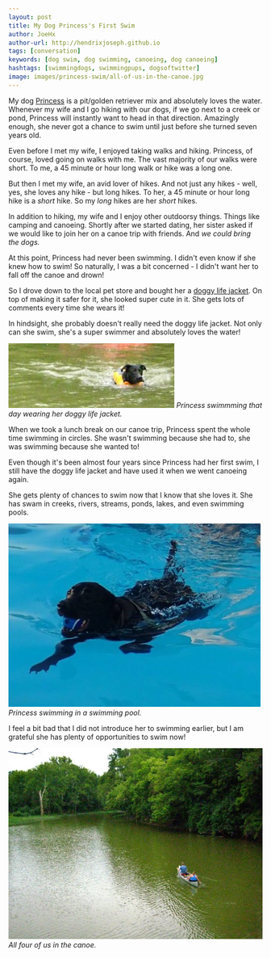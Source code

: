 ```yaml
---
layout: post
title: My Dog Princess's First Swim
author: JoeHx
author-url: http://hendrixjoseph.github.io
tags: [conversation]
keywords: [dog swim, dog swimming, canoeing, dog canoeing]
hashtags: [swimmingdogs, swimmingpups, dogsoftwitter]
image: images/princess-swim/all-of-us-in-the-canoe.jpg
---
```


My dog [Princess](http://www.puppy-snuggles.com/blog/puppy-profile-princess/) is a pit/golden retriever mix and absolutely loves the water. Whenever my wife and I go hiking with our dogs, if we go next to a creek or pond, Princess will instantly want to head in that direction. Amazingly enough, she never got a chance to swim until just before she turned seven years old.

Even before I met my wife, I enjoyed taking walks and hiking. Princess, of course, loved going on walks with me. The vast majority of our walks were short. To me, a 45 minute or hour long walk or hike was a long one.

But then I met my wife, an avid lover of hikes. And not just any hikes - well, yes, she loves any hike - but long hikes. To her, a 45 minute or hour long hike is a *short* hike. So my *long* hikes are her *short* hikes.

In addition to hiking, my wife and I enjoy other outdoorsy things. Things like camping and canoeing. Shortly after we started dating, her sister asked if we would like to join her on a canoe trip with friends. And *we could bring the dogs.*

At this point, Princess had never been swimming. I didn't even know if she knew how to swim! So naturally, I was a bit concerned - I didn't want her to fall off the canoe and drown!

<script type="text/javascript">
amzn_assoc_placement = "adunit0";
amzn_assoc_search_bar = "false";
amzn_assoc_tracking_id = "puppysnuggles-20";
amzn_assoc_ad_mode = "search";
amzn_assoc_ad_type = "smart";
amzn_assoc_marketplace = "amazon";
amzn_assoc_region = "US";
amzn_assoc_title = "Shop Dog Life Jackets";
amzn_assoc_default_search_phrase = "dog life jacket";
amzn_assoc_default_category = "PetSupplies";
amzn_assoc_linkid = "9e0627f7e1ec4638d4003d0e26ffe4f6";
amzn_assoc_default_browse_node = "2619533011";
</script>
<script src="//z-na.amazon-adsystem.com/widgets/onejs?MarketPlace=US"></script>

So I drove down to the local pet store and bought her a [doggy life jacket](https://www.amazon.com/s/?url=search-alias%3Dpets&field-keywords=dog+life+jacket&tag=puppysnuggles-20). On top of making it safer for it, she looked super cute in it. She gets lots of comments every time she wears it!

In hindsight, she probably doesn't really need the doggy life jacket. Not only can she swim, she's a super swimmer and absolutely loves the water!

![Princess swimmming that day with her doggy life jacket.](/images/princess-swim/princess-swimming-in-creek.jpg)
*Princess swimmming that day wearing her doggy life jacket.*

When we took a lunch break on our canoe trip, Princess spent the whole time swimming in circles. She wasn't swimming because she had to, she was swimming because she wanted to!

Even though it's been almost four years since Princess had her first swim, I still have the doggy life jacket and have used it when we went canoeing again.

She gets plenty of chances to swim now that I know that she loves it. She has swam in creeks, rivers, streams, ponds, lakes, and even swimming pools.

![Princess swimming in a swimming pool.](/images/puppy-profile/princess/swimming-princess.jpg)
*Princess swimming in a swimming pool.*

I feel a bit bad that I did not introduce her to swimming earlier, but I am grateful she has plenty of opportunities to swim now!

![All four of us in the canoe.](/images/princess-swim/all-of-us-in-the-canoe.jpg)
*All four of us in the canoe.*

